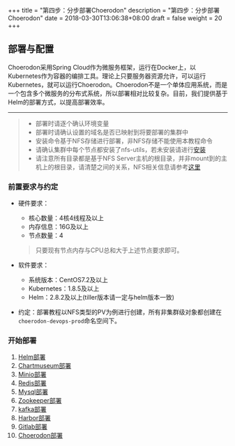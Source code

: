 +++
title = "第四步：分步部署Choerodon"
description = "第四步：分步部署Choerodon"
date = 2018-03-30T13:06:38+08:00
draft = false
weight = 20
+++

## 部署与配置

Choerodon采用Spring Cloud作为微服务框架，运行在Docker上，以Kubernetes作为容器的编排工具。理论上只要服务器资源允许，可以运行Kubernetes，就可以运行Choerodon。Choerodon不是一个单体应用系统，而是一个包含多个微服务的分布式系统，所以部署相对比较复杂。目前，我们提供基于Helm的部署方式，以提高部署效率。

---
<blockquote class="warning">
  <ul>
  <li>部署时请逐个确认环境变量</li>
  <li>部署时请确认设置的域名是否已映射到将要部署的集群中</li>
  <li>安装命令基于NFS存储进行部署，非NFS存储不能使用本教程命令</li>
  <li>请确认集群中每个节点都安装了nfs-utils，若未安装请进行<a href="../../nfs/#客户端挂载nfs服务器共享目录" target="_blank">安装</a></li>
  <li>请注意所有目录都是基于NFS Server主机的根目录，并非mount到的主机上的根目录，请清楚之间的关系，NFS相关信息请参考<a href="../../nfs" target="_blank">这里</a></li>
  </ul>
</blockquote>

### 前置要求与约定

- 硬件要求：
    - 核心数量：4核4线程及以上
    - 内存信息：16G及以上
    - 节点数量：4       
    <blockquote class="note">
    只要现有节点内存与CPU总和大于上述节点要求即可。
    </blockquote>

- 软件要求：
    - 系统版本：CentOS7.2及以上
    - Kubernetes：1.8.5及以上
    - Helm：2.8.2及以上(tiller版本请一定与helm版本一致)

- 约定：部署教程以NFS类型的PV为例进行创建，所有非集群级对象都创建在`choerodon-devops-prod`命名空间下。

### 开始部署

1. [Helm部署](./base/helm)
1. [Chartmuseum部署](./base/chartmuseum)
1. [Minio部署](./base/minio)
1. [Redis部署](./base/redis)
1. [Mysql部署](./base/mysql)
1. [Zookeeper部署](./base/zookeeper)
1. [kafka部署](./base/kafka)
1. [Harbor部署](./base/harbor)
1. [Gitlab部署](./base/gitlab)
1. [Choerodon部署](./choerodon.devops)